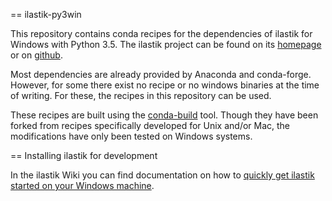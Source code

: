 == ilastik-py3win

This repository contains conda recipes for the dependencies of ilastik for Windows with Python 3.5.
The ilastik project can be found on its [homepage](ilastik.org) or on [github](https://github.com/ilastik).

Most dependencies are already provided by Anaconda and conda-forge. However, for some there exist no recipe or no windows binaries at the time of writing.
For these, the recipes in this repository can be used.

These recipes are built using the [conda-build](http://conda.pydata.org/docs/build.html) tool.
Though they have been forked from recipes specifically developed for Unix and/or Mac, the modifications have only been tested on Windows systems.

== Installing ilastik for development

In the ilastik Wiki you can find documentation on how to [quickly get ilastik started on your Windows machine](https://github.com/ilastik/ilastik/wiki/Python-3-Windows-Quick-Start).
